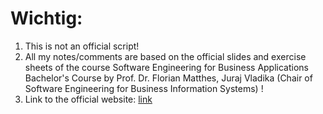 # Wichtig:
1. This is not an official script!
2. All my notes/comments are based on the official slides and exercise sheets of the course Software Engineering for Business Applications Bachelor's Course by Prof. Dr. Florian Matthes, Juraj Vladika (Chair of Software Engineering for Business Information Systems) !
3. Link to the official website: [link](https://wwwmatthes.in.tum.de/pages/15ab51qag1not/Software-Engineering-for-Business-Applications-Bachelor-s-Course-SEBA-Bachelor)
